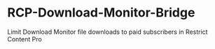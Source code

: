 RCP-Download-Monitor-Bridge
===========================

Limit Download Monitor file downloads to paid subscribers in Restrict Content Pro 
